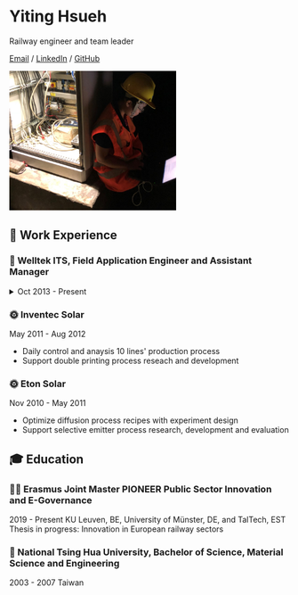 # Yiting Hsueh 

Railway engineer and team leader 

[Email](mailto:alice.yiting.hsueh@gmail.com) / [LinkedIn](https://www.linkedin.com/in/yiting-hsueh/) / [GitHub](https://github.com/YTHsueh) 

<img src="pic/IMG_0579-1.jpg" width="300" height="250">

## 🔩 Work Experience 

### 🚂 Welltek ITS, Field Application Engineer and Assistant Manager 
<details>
  <summary>Oct 2013 - Present </summary>
  <p>
- **2016-2019**, Project manager of Taiwan Railway Administration's first wayside train monitoring system (hot axle box and pantograph) project 
- **2016-2017**, Project manager of delivering 87 water-proof switch machines to Taiwan Railway Administration 
- **2015-2016**, Installation team leader and lead commission engineer of Taipei Metro C301 propulsion upgrade phasee II project 
- **2013-2015**, Engineer of Taiwan Railway Administration asset monitoring trail installation project 
- **2013-2015**, Engineer of Taiwan Railway Administration's first level crossing 3D obstacle detection system trial installation and feasibility study project 
- **2013-2021**, Various tender translation and technical proposal preparations 
  </p>
  </details>

### 🌞 Inventec Solar 
May 2011 - Aug 2012 
- Daily control and anaysis 10 lines' production process 
- Support double printing process reseach and development 

### 🌞 Eton Solar 
Nov 2010 - May 2011 
- Optimize diffusion process recipes with experiment design 
- Support selective emitter process research, development and evaluation 

## 🎓 Education 

### 👩‍💼 Erasmus Joint Master PIONEER Public Sector Innovation and E-Governance
2019 - Present 
KU Leuven, BE, University of Münster, DE, and TalTech, EST 
Thesis in progress: Innovation in European railway sectors 

### 🤖 National Tsing Hua University, Bachelor of Science, Material Science and Engineering 
2003 - 2007 
Taiwan 
